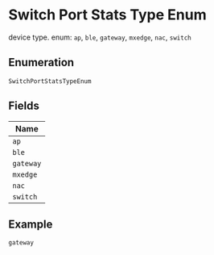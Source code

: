 
# Switch Port Stats Type Enum

device type. enum: `ap`, `ble`, `gateway`, `mxedge`, `nac`, `switch`

## Enumeration

`SwitchPortStatsTypeEnum`

## Fields

| Name |
|  --- |
| `ap` |
| `ble` |
| `gateway` |
| `mxedge` |
| `nac` |
| `switch` |

## Example

```
gateway
```

